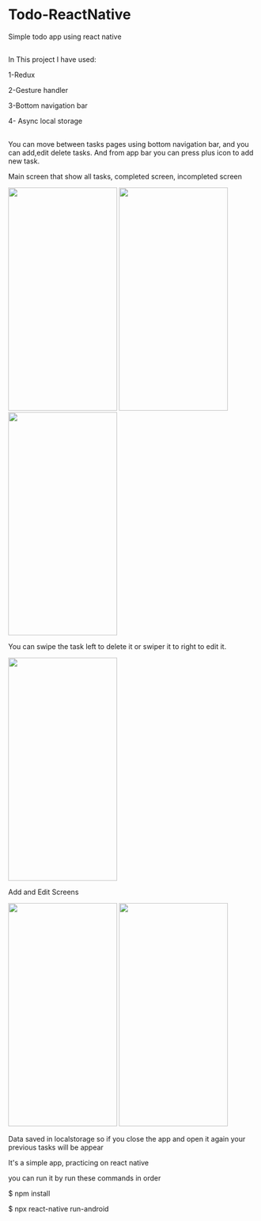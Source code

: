 # Todo-ReactNative
Simple todo app using react native
## 
In This project I have used:

1-Redux

2-Gesture handler

3-Bottom navigation bar

4- Async local storage

##
You can move between tasks pages using bottom navigation bar, and you can add,edit delete tasks.
And from app bar you can press plus icon to add new task.

Main screen that show all tasks, completed screen, incompleted screen

<img height=450 width=220 src="https://github.com/Raed-Khwayreh/FURINT-Ecommerce-App/assets/78206754/b3b62724-337f-45fc-a46e-4f7a38ea7230"/>
<img height=450 width=220 src="https://github.com/Raed-Khwayreh/FURINT-Ecommerce-App/assets/78206754/ea40b1f4-dc56-4f2f-843d-08f8c1a23d7f"/>
<img height=450 width=220 src="https://github.com/Raed-Khwayreh/FURINT-Ecommerce-App/assets/78206754/97e20640-02b8-40f0-a85e-66825438e71a"/>


You can swipe the task left to delete it or swiper it to right to edit it.


<img height=450 width=220 src="https://github.com/Raed-Khwayreh/Todo-ReactNative/assets/78206754/9b9baba5-03e6-44ca-82ff-81b08c723eef"/>


Add and Edit Screens


<img height=450 width=220 src="https://github.com/Raed-Khwayreh/FURINT-Ecommerce-App/assets/78206754/0aa68847-259e-41b6-9603-e7c36c38e3f4"/>

<img height=450 width=220 src="https://github.com/Raed-Khwayreh/FURINT-Ecommerce-App/assets/78206754/8d715e00-c988-4c8c-a1b6-74beb36571d5"/>

Data saved in localstorage so if you close the app and open it again your previous tasks will be appear

It's a simple app, practicing on react native

you can run it by run these commands in order

$ npm install

$ npx react-native run-android




